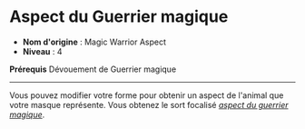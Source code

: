 # Aspect du Guerrier magique

 * **Nom d'origine** : Magic Warrior Aspect
 * **Niveau** : 4


<p><span id="ctl00_MainContent_DetailedOutput"><strong>Prérequis</strong> Dévouement de Guerrier magique<br></span></p>
<hr>
<p>Vous pouvez modifier votre forme pour obtenir un aspect de l'animal que votre masque représente. Vous obtenez le sort focalisé <a href="https://2e.aonprd.com/Spells.aspx?ID=547"><em>aspect du guerrier magique</em></a>.&nbsp;</p>